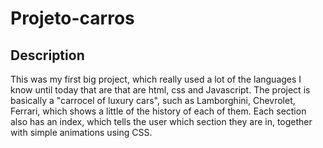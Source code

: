 # Projeto-carros

## Description

 This was my first big project, which really used a lot of the languages I know until today that are that are html, css and Javascript. The project is basically a "carrocel of luxury cars", such as Lamborghini, Chevrolet, Ferrari, which shows a little of the history of each of them. Each section also has an index, which tells the user which section they are in, together with simple animations using CSS.
